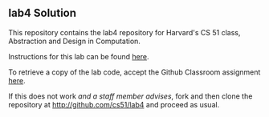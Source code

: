
## lab4 Solution




This repository contains the lab4 repository for Harvard's
CS 51 class, Abstraction and Design in Computation.

Instructions for this lab can be found
[here](http://cs51.io/labs/lab4).

To retrieve a copy of the lab code, accept the Github Classroom
assignment [here](http://url.cs51.io/lab4).

If this does not work _and a staff member advises_, fork and then
clone the repository at 
<http://github.com/cs51/lab4> and proceed as usual.

